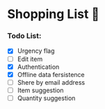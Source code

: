 # Shopping List 📃

### Todo List:

- [x] Urgency flag
- [ ] Edit item
- [x] Authentication
- [x] Offline data fersistence
- [ ] Shere by email address
- [ ] Item suggestion
- [ ] Quantity suggestion
